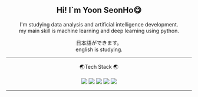 <div align = 'center'>
  
  
##  Hi! I`m Yoon SeonHo:yum: <br>
  
I'm studying data analysis and artificial intelligence development.<br>
my main skill is machine learning and deep learning using python.<br>

日本語ができます。<br>
english is studying.  
  
<hr>

  
  
:earth_asia:Tech Stack :earth_asia:<br>
<br>
 <img src="https://img.shields.io/badge/python-skyblue?style=plastic&logo=Scss&logoColor=EE8208"/> <img src="https://img.shields.io/badge/tensorflow-blue?style=plastic&logo=Scss&logoColor=EE8208"/> <img src="https://img.shields.io/badge/keras-purple?style=plastic&logo=Scss&logoColor=EE8208"/> <img src="https://img.shields.io/badge/pandas-indigo?style=plastic&logo=Scss&logoColor=EE8208"/> <img src="https://img.shields.io/badge/numpy-gray?style=plastic&logo=Scss&logoColor=EE8208"/> 
<hr>
</div>
